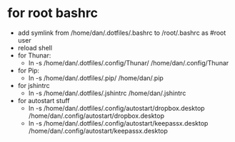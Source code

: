 for root bashrc
===============
* add symlink from /home/dan/.dotfiles/.bashrc to /root/.bashrc as #root user
* reload shell
* for Thunar:
  * ln -s /home/dan/.dotfiles/.config/Thunar/ /home/dan/.config/Thunar
* for Pip:
  * ln -s /home/dan/.dotfiles/.pip/ /home/dan/.pip
* for jshintrc
  * ln -s /home/dan/.dotfiles/.jshintrc /home/dan/.jshintrc
* for autostart stuff
  * ln -s /home/dan/.dotfiles/.config/autostart/dropbox.desktop /home/dan/.config/autostart/dropbox.desktop
  * ln -s /home/dan/.dotfiles/.config/autostart/keepassx.desktop /home/dan/.config/autostart/keepassx.desktop
